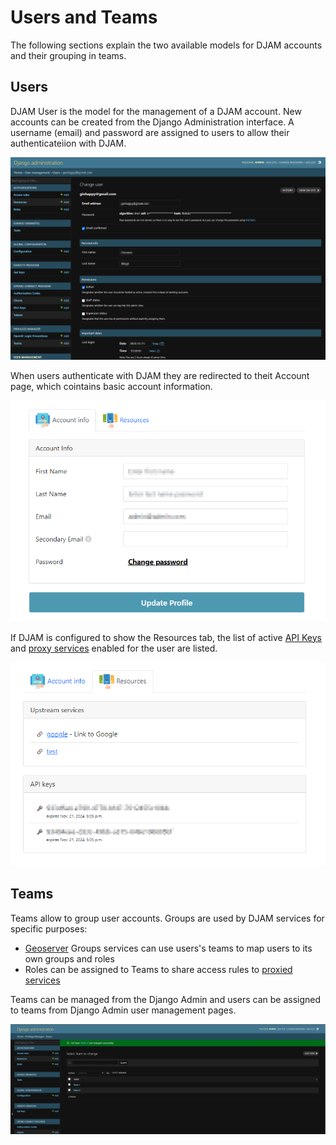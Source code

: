 # Users and Teams

The following sections explain the two available models for DJAM accounts and their grouping in teams.

## Users
DJAM User is the model for the management of a DJAM account.
New accounts can be created from the Django Administration interface.
A username (email) and password are assigned to users to allow their authenticateìion with DJAM.

![user admin](images/user_admin.png)

When users authenticate with DJAM they are redirected to theit Account page, which cointains basic account information.

![user info](images/account_info.png)

If DJAM is configured to show the Resources tab, the list of active [API Keys](api-keys.md) and [proxy services](proxy.md) enabled for the user are listed.

![user info](images/account_resources.png)

## Teams
Teams allow to group user accounts. Groups are used by DJAM services for specific purposes: 

 - [Geoserver](integration-with-geoserver.md) Groups services can use users's teams to map users to its own groups and roles
 - Roles can be assigned to Teams to share access rules to [proxied services](proxy.md)

Teams can be managed from the Django Admin and users can be assigned to teams from Django Admin user management pages.

![teams admin](images/teams_admin.png)
